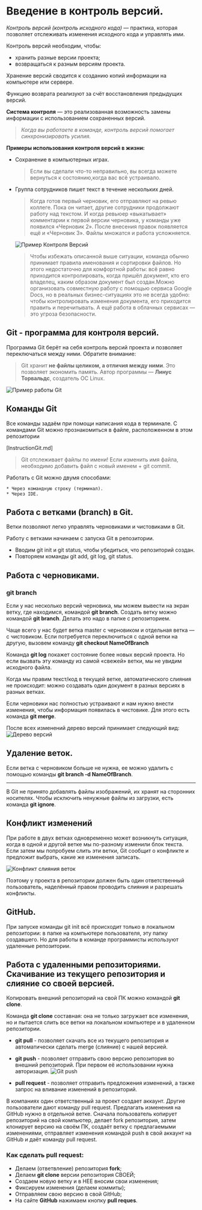 # Введение в контроль версий.

*Контроль версий (контроль исходного кода)* — практика, которая позволяет отслеживать изменения исходного кода и управлять ими.

Контроль версий необходим, чтобы:

* хранить разные версии проекта;
* возвращаться к разным версиям проекта.

Хранение версий сводится к созданию копий информации на компьютере или сервере.

Функцию возврата реализуют за счёт восстановления предыдущих версий.

**Cистема контроля** — это реализованная возможность замены информации с использованием сохраненных версий.

>*Когда вы работаете в команде, контроль версий помогает синхронизировать усилия.*

**Примеры использования контроля версий в жизни:**
* Сохранение в компьютерных играх.
    >Если вы сделали что-то неправильно, вы всегда можете вернуться к состоянию,когда вас всё устраивало.
* Группа сотрудников пишет текст в течение нескольких дней.
    >Когда готов первый черновик, его отправляют на ревью коллеге. Пока он читает, другие сотрудники продолжают работу над текстом. И когда ревьюер «выкатывает» комментарии к первой версии черновика, у команды уже появился «Черновик 2». После внесения правок появляется ещё и «Черновик 3». Файлы множатся и работа усложняется. 
    
    ![Пример Контроля Версий](ControlVersion.jpg)

    >Чтобы избежать описанной выше ситуации, команда обычно принимает правила именования и сортировки файлов. Но этого недостаточно для комфортной работы: всё равно приходится контролировать, когда пришёл документ, кто его владелец, каким образом документ был создан.Можно организовать совместную работу с помощью сервиса Google Docs, но в реальных бизнес-ситуациях это не всегда удобно: чтобы контролировать изменения документа, его приходится править и перечитывать. А ещё работа в облачных сервисах — это угроза безопасности.

## Git - программа для контроля версий.

Программа Git берёт на себя контроль версий проекта и позволяет переключаться между ними. Обратите внимание:
 >Git хранит **не файлы целиком, а отличия между ними**. Это позволяет 
экономить память. Автор программы — **Линус Торвальдс**, создатель ОС Linux. 

![Пример работы Git](Git.jpg)

## Команды Git

Все команды задаём при помощи написания кода в терминале.
С командами Git можно прознакомиться в файле, расположенном в этом репозитории 

[InstructionGit.md]

> Git отслеживает файлы по имени!
Если изменить имя файла, необходимо добавить файл с новый именем + git commit.

Работать с Git можно двумя способами:

    * Через командную строку (терминал).
    * Через IDE.
## Работа с ветками (branch) в Git.
    
Ветки позволяют легко управлять черновиками и чистовиками в Git.

Работу с ветками начинаем с запуска Git в репозитории.
* Вводим git init и git status, чтобы убедиться, что репозиторий создан.
* Повторяем команды git add, git log, git status.

## Работа с черновиками.

### git branch
Если у нас несколько версий черновика, мы можем вывести на экран ветку, где находимся, командой **git branch**.
Создать ветку можно командой **git branch**. Делать это надо в папке с репозиторием.

Чаще всего у нас будет ветка master с черновиком и отдельная ветка — с чистовиком. 
Если потребуется переключиться с одной ветки на другую, вызовем команду 
**git checkout NameOfBranch**

Команда **git log** покажет состояние более новых версий проекта. Но если вызвать эту команду из самой «свежей» ветки, мы не увидим исходного файла.

Когда мы правим текст/код в текущей ветке, автоматического слияния не происходит: можно создавать один документ в разных версиях в разных ветках.

Если черновики нас полностью устраивают и нам нужно внести изменения, чтобы 
информация появилась в чистовике. Для этого есть команда **git merge**.

После всех изменений дерево версий принимает следующий вид:
![Дерево версий](GitTree.jpg)

## Удаление веток.

Если ветка с черновиком больше не нужна, ее можно удалить с помощью команды 
**git branch -d NameOfBranch**.
____________


В Git не принято добавлять файлы изображений, их хранят на сторонних 
носителях. Чтобы исключить ненужные файлы из загрузки, есть команда **git ignore**.

## Конфликт изменений

При работе в двух ветках одновременно может возникнуть ситуация, когда в одной и другой ветке мы по-разному изменили блок текста. Если затем мы попробуем слить эти ветки, Git сообщит о конфликте и предложит выбрать, какие же изменения записать.

![Конфликт слияния веток](Conflict.jpg)

Поэтому у проекта в репозитории должен быть один ответственный пользователь, наделённый правом проводить слияния и разрешать конфликты.

## GitHub.

При запуске команды git init всё происходит только в локальном репозитории: в папке на компьютере пользователя, эту папку создавшего. Но для работы в команде программисты используют удаленные репозитории.

## Работа с удаленными репозиториями. Скачивание из текущего репозитория и слияние со своей версией.

Копировать внешний репозиторий на свой ПК можно командой **git clone**.

Команда **git clone** составная: она не только загружает все изменения, но и пытается слить все ветки на локальном компьютере и в удаленном репозитории.

* __git pull__ - позволяет скачать все из текущего репозитория и автоматически 
сделать merge (слияние) с нашей версией.

* __git push__ - позволяет отправить свою версию репозитория во внешний репозиторий. При первом её использовании нужна авторизация.
![Git push](GitPush.jpg)

* __pull request__ - позволяет отправить предложения изменений, а также запрос на вливание изменений в репозиторий.

В компаниях один ответственный за проект создает аккаунт. Другие пользователи дают команду pull request. Предлагать изменения на GitHub нужно в отдельной ветке. Сначала пользователь копирует репозиторий на свой компьютер, делает fork репозитория, затем клонирует версию на своём ПК, создаёт ветку с предлагаемыми изменениями, отправляет изменения командой push в свой аккаунт на GitHub и даёт команду pull request. 

### Как сделать **pull request**:
* Делаем   (ответвление) репозитория **fork**;
* Делаем **git clone**   версии репозитория СВОЕЙ;
* Создаем новую ветку и в НЕЕ вносим свои изменения;
* Фиксируем изменения (делаем коммиты);
* Отправляем свою версию в свой GitHub;
* На сайте **GitHub** нажимаем кнопку **pull reques**.